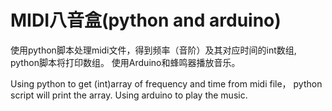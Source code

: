 # MIDI八音盒(python and arduino)
使用python脚本处理midi文件，得到频率（音阶）及其对应时间的int数组, python脚本将打印数组。
使用Arduino和蜂鸣器播放音乐。

Using python to get (int)array of frequency and time from midi file， python script will print the array.
Using arduino to play the music.
